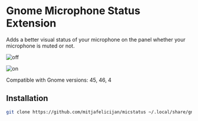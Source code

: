 # Gnome Microphone Status Extension

Adds a better visual status of your microphone on the panel whether your
microphone is muted or not.

![off](https://github.com/user-attachments/assets/5f8046bf-2bd1-41a7-8def-e6787d65b74d)

![on](https://github.com/user-attachments/assets/3681b0a6-210c-4712-9746-3265ddbef8f5)

Compatible with Gnome versions: 45, 46, 4

## Installation

```sh
git clone https://github.com/mitjafelicijan/micstatus ~/.local/share/gnome-shell/extensions/micstatus@mitjafelicijan
```
